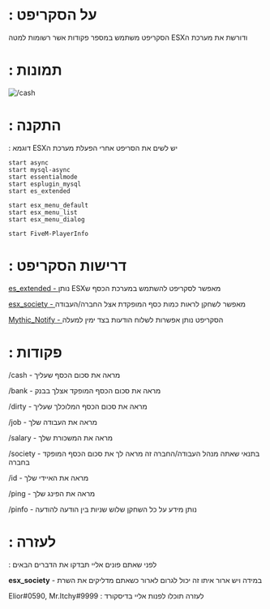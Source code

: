 # : על הסקריפט 

הסקריפט משתמש במספר פקודות אשר רשומות למטה
ESXודורשת את מערכת ה

# : תמונות

![/cash](https://i.ibb.co/Yc8fYwL/Capture.png) 

# : התקנה

 : דוגמא ESXיש לשים את הסריפט אחרי הפעלת מערכת ה

```
start async
start mysql-async
start essentialmode
start esplugin_mysql
start es_extended

start esx_menu_default
start esx_menu_list
start esx_menu_dialog

start FiveM-PlayerInfo
```

# : דרישות הסקריפט

[es_extended - ](https://github.com/esx-framework/es_extended) נותן ESXמאפשר לסקריפט להשתמש במערכת הכסף ש

[esx_society - ](https://github.com/esx-framework/esx_society) מאפשר לשחקן לראות כמות כסף המופקדת אצל החברה/העבודה

[Mythic_Notify - ](https://github.com/JayMontana36/mythic_notify) הסקריפט נותן אפשרות לשלוח הודעות בצד ימין למעלה

# : פקודות

/cash - מראה את סכום הכסף שעליך

/bank - מראה את סכום הכסף המופקד אצלך בבנק

/dirty - מראה את סכום הכסף המלוכלך שעליך

/job - מראה את העבודה שלך

/salary - מראה את המשכורת שלך

/society - בתנאי שאתה מנהל העבודה/החברה זה מראה לך את סכום הכסף המופקד בחברה

/id - מראה את האיידי שלך

/ping - מראה את הפינג שלך
            
/pinfo - נותן מידע על כל השחקן שלוש שניות בין הודעה להודעה 

# : לעזרה

: לפני שאתם פונים אליי תבדקו את הדברים הבאים

**esx_society** - במידה ויש ארור איתו זה יכול לגרום לארור כשאתם מדליקים את השרת

Elior#0590, Mr.Itchy#9999  : לעזרה תוכלו לפנות אליי בדיסקורד

